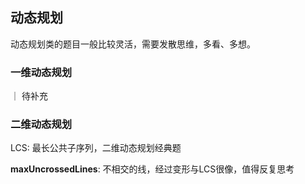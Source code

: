 <!--
 * @Author: your name
 * @Date: 2021-05-27 21:07:07
 * @LastEditTime: 2021-05-27 21:07:52
 * @LastEditors: Please set LastEditors
 * @Description: In User Settings Edit
 * @FilePath: /leetcode_competition/dynamicProgramming/README.md
-->

## 动态规划
动态规划类的题目一般比较灵活，需要发散思维，多看、多想。


### 一维动态规划
｜ 待补充

### 二维动态规划

LCS: 最长公共子序列，二维动态规划经典题

**maxUncrossedLines**: 不相交的线，经过变形与LCS很像，值得反复思考
